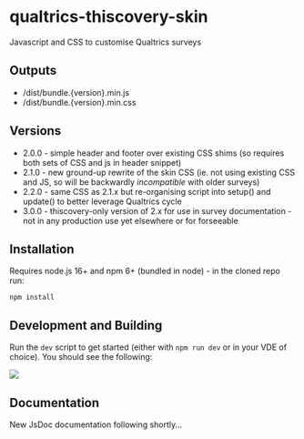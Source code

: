 # qualtrics-thiscovery-skin
Javascript and CSS to customise Qualtrics surveys

## Outputs

- /dist/bundle.{version}.min.js
- /dist/bundle.{version}.min.css

## Versions

- 2.0.0 - simple header and footer over existing CSS shims (so requires both sets of CSS and js in header snippet)
- 2.1.0 - new ground-up rewrite of the skin CSS (ie. not using existing CSS and JS, so will be backwardly _incompatible_ with older surveys)
- 2.2.0 - same CSS as 2.1.x but re-organising script into setup() and update() to better leverage Qualtrics cycle
- 3.0.0 - thiscovery-only version of 2.x for use in survey documentation - not in any production use yet elsewhere or for forseeable

## Installation

Requires node.js 16+ and npm 6+ (bundled in node) - in the cloned repo run:

```npm install ```

## Development and Building

Run the `dev` script to get started (either with `npm run dev` or in your VDE of choice). You should see the following:

   ![](./dev_script_options.png)

## Documentation

New JsDoc documentation following shortly...
